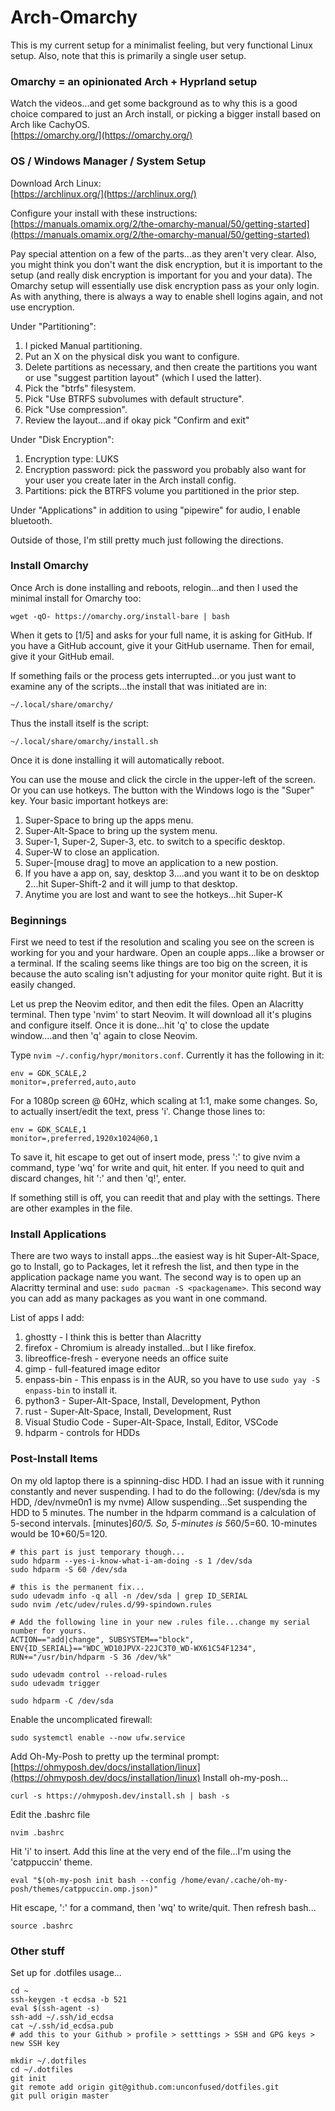 # Arch-Omarchy

This is my current setup for a minimalist feeling, but very functional Linux setup. Also, note that this is primarily a single user setup.

### Omarchy = an opinionated Arch + Hyprland setup
Watch the videos...and get some background as to why this is a good choice compared to just an Arch install, or picking a bigger install based on Arch like CachyOS.<br>
[https://omarchy.org/](https://omarchy.org/)


### OS / Windows Manager / System Setup

Download Arch Linux:<br>
[https://archlinux.org/](https://archlinux.org/)


Configure your install with these instructions:<br>
[https://manuals.omamix.org/2/the-omarchy-manual/50/getting-started](https://manuals.omamix.org/2/the-omarchy-manual/50/getting-started)

Pay special attention on a few of the parts...as they aren't very clear. Also, you might think you don't want the disk encryption, but it is important to the setup (and really disk encryption is important for you and your data). The Omarchy setup will essentially use disk encryption pass as your only login.  As with anything, there is always a way to enable shell logins again, and not use encryption.

Under "Partitioning":
1. I picked Manual partitioning.
2. Put an X on the physical disk you want to configure.
3. Delete partitions as necessary, and then create the partitions you want or use "suggest partition layout" (which I used the latter).
4. Pick the "btrfs" filesystem.
5. Pick "Use BTRFS subvolumes with default structure".
6. Pick "Use compression".
7. Review the layout...and if okay pick "Confirm and exit"

Under "Disk Encryption":
1. Encryption type: LUKS
2. Encryption password: pick the password you probably also want for your user you create later in the Arch install config.
3. Partitions: pick the BTRFS volume you partitioned in the prior step.

Under "Applications" in addition to using "pipewire" for audio, I enable bluetooth. 

Outside of those, I'm still pretty much just following the directions.

### Install Omarchy

Once Arch is done installing and reboots, relogin...and then I used the minimal install for Omarchy too:
```
wget -qO- https://omarchy.org/install-bare | bash
```
When it gets to [1/5] and asks for your full name, it is asking for GitHub. If you have a GitHub account, give it your GitHub username. Then for email, give it your GitHub email.

If something fails or the process gets interrupted...or you just want to examine any of the scripts...the install that was initiated are in:
```
~/.local/share/omarchy/
```
Thus the install itself is the script:
```
~/.local/share/omarchy/install.sh
```

Once it is done installing it will automatically reboot.

You can use the mouse and click the circle in the upper-left of the screen. Or you can use hotkeys. The button with the Windows logo is the "Super" key. Your basic important hotkeys are:
1. Super-Space to bring up the apps menu.
2. Super-Alt-Space to bring up the system menu.
3. Super-1, Super-2, Super-3, etc. to switch to a specific desktop.
4. Super-W to close an application.
5. Super-\[mouse drag\] to move an application to a new postion.
6. If you have a app on, say, desktop 3....and you want it to be on desktop 2...hit Super-Shift-2 and it will jump to that desktop.
7. Anytime you are lost and want to see the hotkeys...hit Super-K


### Beginnings

First we need to test if the resolution and scaling you see on the screen is working for you and your hardware. Open an couple apps...like a browser or a terminal.  If the scaling seems like things are too big on the screen, it is because the auto scaling isn't adjusting for your monitor quite right. But it is easily changed.

Let us prep the Neovim editor, and then edit the files. Open an Alacritty terminal. Then type 'nvim' to start Neovim.  It will download all it's plugins and configure itself. Once it is done...hit 'q' to close the update window....and then 'q' again to close Neovim.

Type ```nvim ~/.config/hypr/monitors.conf```.  Currently it has the following in it:
```
env = GDK_SCALE,2
monitor=,preferred,auto,auto
```

For a 1080p screen @ 60Hz, which scaling at 1:1, make some changes. So, to actually insert/edit the text, press 'i'. Change those lines to:
```
env = GDK_SCALE,1
monitor=,preferred,1920x1024@60,1
```

To save it, hit escape to get out of insert mode, press ':' to give nvim a command, type 'wq' for write and quit, hit enter.  If you need to quit and discard changes, hit ':' and then 'q!', enter.

If something still is off, you can reedit that and play with the settings. There are other examples in the file.


### Install Applications

There are two ways to install apps...the easiest way is hit Super-Alt-Space, go to Install, go to Packages, let it refresh the list, and then type in the application package name you want.  The second way is to open up an Alacritty terminal and use: ```sudo pacman -S <packagename>```.  This second way you can add as many packages as you want in one command.

List of apps I add:
1. ghostty - I think this is better than Alacritty
2. firefox - Chromium is already installed...but I like firefox.
3. libreoffice-fresh - everyone needs an office suite
4. gimp - full-featured image editor
5. enpass-bin - This enpass is in the AUR, so you have to use ```sudo yay -S enpass-bin``` to install it.
6. python3 - Super-Alt-Space, Install, Development, Python
7. rust - Super-Alt-Space, Install, Development, Rust
8. Visual Studio Code - Super-Alt-Space, Install, Editor, VSCode
9. hdparm - controls for HDDs


### Post-Install Items

On my old laptop there is a spinning-disc HDD.  I had an issue with it running constantly and never suspending.  I had to do the following:
(/dev/sda is my HDD, /dev/nvme0n1 is my nvme)
Allow suspending...Set suspending the HDD to 5 minutes.  The number in the hdparm command is a calculation of 5-second intervals. [minutes]*60/5.  So, 5-minutes is 5*60/5=60. 10-minutes would be 10*60/5=120.
```
# this part is just temporary though...
sudo hdparm --yes-i-know-what-i-am-doing -s 1 /dev/sda
sudo hdparm -S 60 /dev/sda

# this is the permanent fix...
sudo udevadm info -q all -n /dev/sda | grep ID_SERIAL
sudo nvim /etc/udev/rules.d/99-spindown.rules

# Add the following line in your new .rules file...change my serial number for yours.
ACTION=="add|change", SUBSYSTEM=="block", ENV{ID_SERIAL}=="WDC_WD10JPVX-22JC3T0_WD-WX61C54F1234", RUN+="/usr/bin/hdparm -S 36 /dev/%k"

sudo udevadm control --reload-rules
sudo udevadm trigger

sudo hdparm -C /dev/sda
```

Enable the uncomplicated firewall:
```
sudo systemctl enable --now ufw.service
```

Add Oh-My-Posh to pretty up the terminal prompt:<br>
[https://ohmyposh.dev/docs/installation/linux](https://ohmyposh.dev/docs/installation/linux)
Install oh-my-posh...
```
curl -s https://ohmyposh.dev/install.sh | bash -s
```
Edit the .bashrc file 
```
nvim .bashrc
```
Hit 'i' to insert. Add this line at the very end of the file...I'm using the 'catppuccin' theme.
```
eval "$(oh-my-posh init bash --config /home/evan/.cache/oh-my-posh/themes/catppuccin.omp.json)"
```
Hit escape, ':' for a command, then 'wq' to write/quit. Then refresh bash...
```
source .bashrc
```


### Other stuff

Set up for .dotfiles usage...
```
cd ~
ssh-keygen -t ecdsa -b 521
eval $(ssh-agent -s)
ssh-add ~/.ssh/id_ecdsa
cat ~/.ssh/id_ecdsa.pub
# add this to your Github > profile > setttings > SSH and GPG keys > new SSH key

mkdir ~/.dotfiles
cd ~/.dotfiles
git init
git remote add origin git@github.com:unconfused/dotfiles.git
git pull origin master
```


